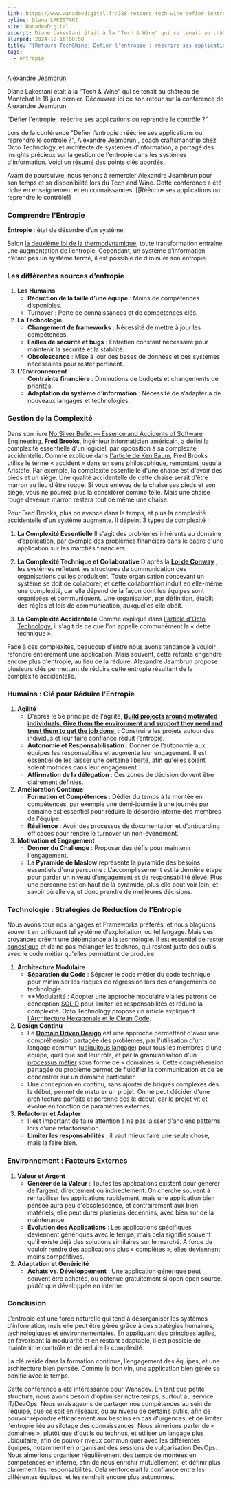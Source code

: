 ```yaml
---
link: https://www.wanadevdigital.fr/328-retours-tech-wine-defier-lentropie-reecrire-ses-applications-ou-reprendre-le-controle-4-5/
byline: Diane LAKESTANI
site: WanadevDigital
excerpt: Diane Lakestani était à la "Tech & Wine" qui se tenait au château de Montchat le 18 juin dernier. Découvrez ici ce son retour sur la conférence de Alexandre Jeambrun.
slurped: 2024-12-16T08:58
title: "[Retours Tech&Wine] Défier l'entropie : réécrire ses applications ou reprendre le contrôle ? - 4/5"
tags:
  - entropie
---
```

[Alexandre Jeambrun](https://www.youtube.com/watch?v=Vud-FkPtOVE)

Diane Lakestani était à la "Tech & Wine" qui se tenait au château de Montchat le 18 juin dernier. Découvrez ici ce son retour sur la conférence de Alexandre Jeambrun.

“Défier l'entropie : réécrire ses applications ou reprendre le contrôle ?”

Lors de la conférence "Défier l’entropie : réécrire ses applications ou reprendre le contrôle ?", [Alexandre Jeambrun](https://twitter.com/jeambruna) , [coach craftsmanship](https://artisandeveloppeur.fr/software-craftsmanship/) chez Octo Technology, et architecte de systèmes d'information, a partagé des insights précieux sur la gestion de l'entropie dans les systèmes d'information. Voici un résumé des points clés abordés.

Avant de poursuivre, nous tenons à remercier Alexandre Jeambrun pour son temps et sa disponibilité lors du Tech and Wine. Cette conférence a été riche en enseignement et en connaissances.
[[Réécrire ses applications ou reprendre le contrôle]]
### Comprendre l'Entropie

**Entropie** : état de désordre d’un système.

Selon [la deuxième loi de la thermodynamique](https://fr.wikipedia.org/wiki/Deuxi%C3%A8me_principe_de_la_thermodynamique), toute transformation entraîne une augmentation de l’entropie. Cependant, un système d’information n’étant pas un système fermé, il est possible de diminuer son entropie.

### Les différentes sources d’entropie

1. **Les Humains**
    - **Réduction de la taille d’une équipe** : Moins de compétences disponibles.
    - Turnover : Perte de connaissances et de compétences clés.
2. **La Technologie**
    - **Changement de frameworks** : Nécessité de mettre à jour les compétences.
    - **Failles de sécurité et bugs** : Entretien constant nécessaire pour maintenir la sécurité et la stabilité.
    - **Obsolescence** : Mise à jour des bases de données et des systèmes nécessaires pour rester pertinent.
3. **L'Environnement**
    - **Contrainte financière** : Diminutions de budgets et changements de priorités.
    - **Adaptation du système d’information** : Nécessité de s’adapter à de nouveaux langages et technologies.

### Gestion de la Complexité

Dans son livre [No Silver Bullet — Essence and Accidents of Software Engineering](https://en.wikipedia.org/wiki/No_Silver_Bullet), [**Fred Brooks**](https://fr.wikipedia.org/wiki/Frederick_Brooks), ingénieur informaticien américain, a défini la complexité essentielle d'un logiciel, par opposition à sa complexité accidentelle. Comme expliqué dans [l'article de Ken Baum](https://kenbaumcoder.medium.com/no-silver-bullet-db166c3a1add), Fred Brooks utilise le terme « accident » dans un sens philosophique, remontant jusqu'à Aristote. Par exemple, la complexité essentielle d'une chaise est d'avoir des pieds et un siège. Une qualité accidentelle de cette chaise serait d'être marron au lieu d'être rouge. Si vous enlevez de la chaise ses pieds et son siège, vous ne pourrez plus la considérer comme telle. Mais une chaise rouge devenue marron restera tout de même une chaise.

Pour Fred Brooks, plus on avance dans le temps, et plus la complexité accidentelle d'un système augmente. Il dépeint 3 types de complexité :

1. **La Complexité Essentielle** Il s'agit des problèmes inhérents au domaine d’application, par exemple des problèmes financiers dans le cadre d'une application sur les marchés financiers.
    
2. **La Complexité Technique et Collaborative** D'après la [**Loi de Conway**](https://fr.wikipedia.org/wiki/Loi_de_Conway) , les systèmes reflètent les structures de communication des organisations qui les produisent. Toute organisation concevant un système se doit de collaborer, et cette collaboration induit en elle-même une complexité, car elle dépend de la façon dont les équipes sont organisées et communiquent. Une organisation, par définition, établit des règles et lois de communication, auxquelles elle obéit.
    
3. **La Complexité Accidentelle** Comme expliqué dans [l'article d'Octo Technology](https://blog.octo.com/la-duck-conf-2024-defier-l'entropie--refaire-ou-remettre-sous-controle), il s'agit de ce que l'on appelle communément la « dette technique ».
    

Face à ces complexités, beaucoup d'entre nous avons tendance à vouloir refondre entièrement une application. Mais souvent, cette refonte engendre encore plus d'entropie, au lieu de la réduire. Alexandre Jeambrun propose plusieurs clés permettant de réduire cette entropie résultant de la complexité accidentelle.

### Humains : Clé pour Réduire l’Entropie

1. **Agilité**
    - D'après le 5e principe de l'agilité, [**Build projects around motivated individuals. Give them the environment and support they need and trust them to get the job done.**](https://premieragile.com/building-projects-around-motivated-individuals/) : Construire les projets autour des individus et leur faire confiance réduit l’entropie.
    - **Autonomie et Responsabilisation** : Donner de l’autonomie aux équipes les responsabilise et augmente leur engagement. Il est essentiel de les laisser une certaine liberté, afin qu'elles soient soient motrices dans leur engagement.
    - **Affirmation de la délégation** : Ces zones de décision doivent être clairement définies.
2. **Amélioration Continue**
    - **Formation et Compétences** : Dédier du temps à la montée en compétences, par exemple une demi-journée à une journée par semaine est essentiel pour réduire le désordre interne des membres de l'équipe.
    - **Résilience** : Avoir des processus de documentation et d’onboarding efficaces pour rendre le turnover un non-évènement.
3. **Motivation et Engagement**
    - **Donner du Challenge** : Proposer des défis pour maintenir l'engagement.
    - La **Pyramide de Maslow** représente la pyramide des besoins essentiels d'une personne : L’accomplissement est la dernière étape pour garder un niveau d’engagement et de responsabilité élevé. Plus une personne est en haut de la pyramide, plus elle peut voir loin, et savoir où elle va, et donc prendre de meilleures décisions.

### Technologie : Stratégies de Réduction de l’Entropie

Nous avons tous nos langages et Frameworks préférés, et nous blaguons souvent en critiquant tel système d'exploitation, ou tel langage. Mais ces croyances créent une dépendance à la technologie. Il est essentiel de rester [agnostique](https://idruide.com/document/quest-ce-quune-technologie-agnostique/) et de ne pas mélanger les technos, qui restent juste des outils, avec le code métier qu'elles permettent de produire.

1. **Architecture Modulaire**
    - **Séparation du Code** : Séparer le code métier du code technique pour minimiser les risques de régression lors des changements de technologie.
    - **Modularité : Adopter une approche modulaire via les patrons de conception [SOLID](https://fr.wikipedia.org/wiki/SOLID_(informatique)) pour limiter les responsabilités et réduire la complexité. Octo Technology propose un article expliquant [l'Architecture Hexagonale et le Clean Code](https://www.youtube.com/watch?v=2Bz_nfx-xTo).
2. **Design Continu**
    - Le [**Domain Driven Design**](https://lesdieuxducode.com/blog/2019/7/introduction-au-domain-driven-design) est une approche permettant d'avoir une compréhension partagée des problèmes, par l'utilisation d'un langage commun ([ubiquitous langage](http://referentiel.institut-agile.fr/ubiquitous.html)) pour tous les membres d'une équipe, quel que soit leur rôle, et par la granularisation d'un [processus métier](https://www.redhat.com/fr/topics/automation/what-is-business-process-management) sous forme de « domaines ». Cette compréhension partagée du problème permet de fluidifier la communication et de se concentrer sur un domaine particulier.
    - Une conception en continu, sans ajouter de briques complexes dès le début, permet de maturer un projet. On ne peut décider d'une architecture parfaite et pérenne dès le début, car le projet vit et évolue en fonction de paramètres externes.
3. **Refactorer et Adapter**
    - Il est important de faire attention à ne pas laisser d'anciens patterns lors d'une refactorisation.
    - **Limiter les responsabilités** : il vaut mieux faire une seule chose, mais la faire bien.

### Environnement : Facteurs Externes

1. **Valeur et Argent**
    - **Générer de la Valeur** : Toutes les applications existent pour générer de l’argent, directement ou indirectement. On cherche souvent à rentabiliser les applications rapidement, mais une application bien pensée aura peu d'obsolescence, et contrairement aux bien matériels, elle peut durer plusieurs décennies, avec bien sur de la maintenance.
    - **Évolution des Applications** : Les applications spécifiques deviennent génériques avec le temps, mais cela signifie souvent qu'il existe déjà des solutions similaires sur le marché. A force de vouloir rendre des applications plus « complètes », elles deviennent moins compétitives.
2. **Adaptation et Généricité**
    - **Achats vs. Développement** : Une application générique peut souvent être achetée, ou obtenue gratuitement si open open source, plutôt que développée en interne.

### Conclusion

L’entropie est une force naturelle qui tend à désorganiser les systèmes d’information, mais elle peut être gérée grâce à des stratégies humaines, technologiques et environnementales. En appliquant des principes agiles, en favorisant la modularité et en restant adaptable, il est possible de maintenir le contrôle et de réduire la complexité.

La clé réside dans la formation continue, l’engagement des équipes, et une architecture bien pensée. Comme le bon vin, une application bien gérée se bonifie avec le temps.

Cette conférence a été intéressante pour Wanadev. En tant que petite structure, nous avons besoin d'optimiser notre temps, surtout au service IT/DevOps. Nous envisageons de partager nos compétences au sein de l'équipe, que ce soit en réseaux, ou au niveau de certains outils, afin de pouvoir répondre efficacement aux besoins en cas d'urgences, et de limiter l'entropie liée au silotage des connaissances. Nous aimerions parler de « domaines », plutôt que d'outils ou technos, et utiliser un langage plus ubiquitaire, afin de pouvoir mieux communiquer avec les différentes équipes, notamment en organisant des sessions de vulgarisation DevOps. Nous aimerions organiser régulièrement des temps de montées en compétences en interne, afin de nous enrichir mutuellement, et définir plus clairement les responsabilités. Cela renforcerait la confiance entre les différentes équipes, et les rendrait encore plus autonomes.

